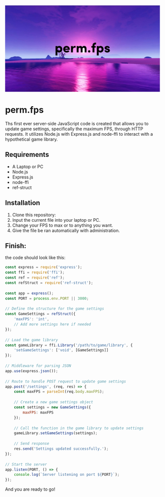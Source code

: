 ![Alt text](permfps.jpg)


# perm.fps

Ths first ever server-side JavaScript code is created that allows you to update game settings, specifically the maximum FPS, through HTTP requests. It utilizes Node.js with Express.js and node-ffi to interact with a hypothetical game library.

## Requirements

- A Laptop or PC
- Node.js
- Express.js
- node-ffi
- ref-struct

## Installation

1. Clone this repository:
2. Input the current file into your laptop or PC.
3. Change your FPS to max or to anything you want.
4. Give the file be ran automatically with administration.

## Finish:
the code should look like this:
```js
const express = require('express');
const ffi = require('ffi');
const ref = require('ref');
const refStruct = require('ref-struct');

const app = express();
const PORT = process.env.PORT || 3000;

// Define the structure for the game settings
const GameSettings = refStruct({
    'maxFPS': 'int',
    // Add more settings here if needed
});

// Load the game library
const gameLibrary = ffi.Library('/path/to/game/library', {
    'setGameSettings': ['void', [GameSettings]]
});

// Middleware for parsing JSON
app.use(express.json());

// Route to handle POST request to update game settings
app.post('/settings', (req, res) => {
    const maxFPS = parseInt(req.body.maxFPS);

    // Create a new game settings object
    const settings = new GameSettings({
        maxFPS: maxFPS
    });

    // Call the function in the game library to update settings
    gameLibrary.setGameSettings(settings);

    // Send response
    res.send('Settings updated successfully.');
});

// Start the server
app.listen(PORT, () => {
    console.log(`Server listening on port ${PORT}`);
});
```

And you are ready to go! 

